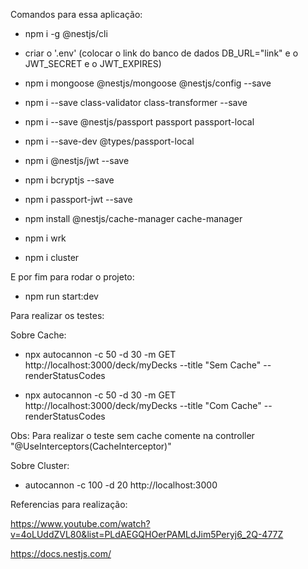 Comandos para essa aplicação:

- npm i -g @nestjs/cli

- criar o '.env' (colocar o link do banco de dados DB_URL="link" e o JWT_SECRET e o JWT_EXPIRES)

- npm i mongoose @nestjs/mongoose @nestjs/config --save

- npm i --save class-validator class-transformer --save

- npm i --save @nestjs/passport passport passport-local

- npm i --save-dev @types/passport-local

- npm i @nestjs/jwt --save

- npm i bcryptjs --save

- npm i passport-jwt --save

- npm install @nestjs/cache-manager cache-manager

- npm i wrk

- npm i cluster

E por fim para rodar o projeto:

- npm run start:dev

Para realizar os testes:

Sobre Cache:
- npx autocannon -c 50 -d 30 -m GET http://localhost:3000/deck/myDecks --title "Sem Cache" --renderStatusCodes

- npx autocannon -c 50 -d 30 -m GET http://localhost:3000/deck/myDecks --title "Com Cache" --renderStatusCodes

Obs: Para realizar o teste sem cache comente na controller "@UseInterceptors(CacheInterceptor)" 

Sobre Cluster:
- autocannon -c 100 -d 20 http://localhost:3000

Referencias para realização:

https://www.youtube.com/watch?v=4oLUddZVL80&list=PLdAEGQHOerPAMLdJim5Peryj6_2Q-477Z

https://docs.nestjs.com/
